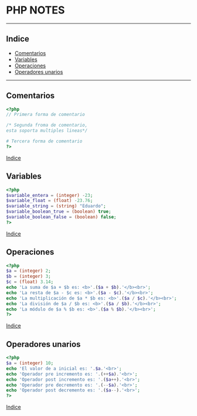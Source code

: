 # PHP NOTES

***

## Indice <a id="id-indice"></a>
* [Comentarios](#id-comments)
* [Variables](#id-var)
* [Operaciones](#id-operations)
* [Operadores unarios](#id-unary-operators)

***

## Comentarios <a id="id-comments"></a>
```php
<?php
// Primera forma de comentario

/* Segunda froma de comentario, 
esta soporta multiples lineas*/

# Tercera forma de comentario
?>
```

[Indice](#id-indice)

## Variables <a id="id-var"></a>
```php
<?php
$variable_entera = (integer) -23;
$variable_float = (float) -23.76;
$variable_string = (string) "Eduardo";
$variable_boolean_true = (boolean) true;
$variable_boolean_false = (boolean) false;
?>
```

[Indice](#id-indice)

## Operaciones <a id="id-operations"></a>
```php
<?php 
$a = (integer) 2; 
$b = (integer) 3; 
$c = (float) 3.14; 
echo 'La suma de $a + $b es: <b>'.($a + $b).'</b><br>'; 
echo 'La resta de $a - $c es: <b>'.($a - $c).'</b><br>'; 
echo 'La multiplicación de $a * $b es: <b>'.($a / $c).'</b><br>'; 
echo 'La división de $a / $b es: <b>'.($a / $b).'</b><br>'; 
echo 'La módulo de $a % $b es: <b>'.($a % $b).'</b><br>';
?>
```

[Indice](#id-indice)

## Operadores unarios <a id="id-unary-operators"></a>
```php
<?php
$a = (integer) 10; 
echo 'El valor de a inicial es: '.$a.'<br>'; 
echo 'Operador pre incremento es: '.(++$a).'<br>'; 
echo 'Operador post incremento es: '.($a++).'<br>'; 
echo 'Operador pre decremento es: '.(--$a).'<br>'; 
echo 'Operador post decremento es: '.($a--).'<br>';
?>
```

[Indice](#id-indice)